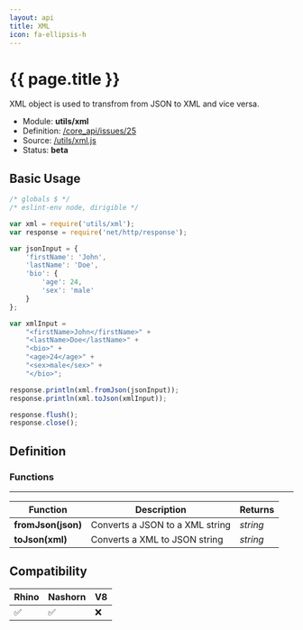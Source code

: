 ```yaml
---
layout: api
title: XML
icon: fa-ellipsis-h
---
```


{{ page.title }}
===

XML object is used to transfrom from JSON to XML and vice versa.

- Module: **utils/xml**
- Definition: [/core_api/issues/25](https://github.com/dirigiblelabs/core_api/issues/25)
- Source: [/utils/xml.js](https://github.com/dirigiblelabs/core_api/blob/master/core_api/ScriptingServices/utils/xml.js)
- Status: **beta**

Basic Usage
---

```javascript
/* globals $ */
/* eslint-env node, dirigible */

var xml = require('utils/xml');
var response = require('net/http/response');

var jsonInput = {
	'firstName': 'John',
	'lastName': 'Doe',
	'bio': {
		'age': 24,
		'sex': 'male'
	}
};

var xmlInput = 
	"<firstName>John</firstName>" +
	"<lastName>Doe</lastName>" + 
	"<bio>" + 
	"<age>24</age>" +
	"<sex>male</sex>" +
	"</bio>";

response.println(xml.fromJson(jsonInput));
response.println(xml.toJson(xmlInput));

response.flush();
response.close();
```



Definition
---

### Functions

---

Function     | Description | Returns
------------ | ----------- | --------
**fromJson(json)**   | Converts a JSON to a XML string | *string*
**toJson(xml)**   | Converts a XML to JSON string | *string*




Compatibility
---

Rhino | Nashorn | V8
----- | ------- | --------
 ✅  | ✅  | ❌

